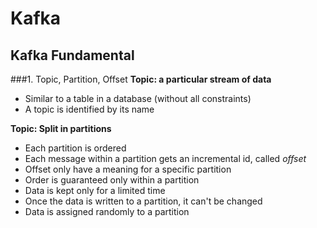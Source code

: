 # Kafka
## Kafka Fundamental

###1. Topic, Partition, Offset
**Topic: a particular stream of data**  
-  Similar to a table in a database (without all constraints)  
-  A topic is identified by its name  

**Topic: Split in partitions**  
-  Each partition is ordered  
-  Each message within a partition gets an incremental id, called *offset*  
-  Offset only have a meaning for a specific partition  
-  Order is guaranteed only within a partition  
-  Data is kept only for a limited time  
-  Once the data is written to a partition, it can't be changed  
-  Data is assigned randomly to a partition  